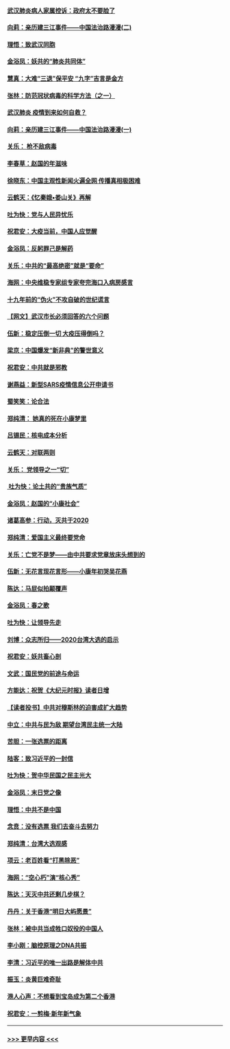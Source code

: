 #### [武汉肺炎病人家属控诉：政府太不要脸了](../pages/nsc993/n11833205.md?t=01310422) 
#### [向莉：亲历建三江事件——中国法治路漫漫(二)](../pages/nsc993/n11829102.md?t=01310422) 
#### [理悟：致武汉同胞](../pages/nsc993/n11831522.md?t=01310422) 
#### [金浴凤：妖共的“肺炎共同体”](../pages/nsc993/n11829448.md?t=01310422) 
#### [慧真：大难“三退”保平安 “九字”吉言是金方](../pages/nsc993/n11829501.md?t=01310422) 
#### [张林：防范冠状病毒的科学方法（之一）](../pages/nsc993/n11828618.md?t=01310422) 
#### [武汉肺炎 疫情到来如何自救？](../pages/nsc993/n11827632.md?t=01310422) 
#### [向莉：亲历建三江事件——中国法治路漫漫(一)](../pages/nsc993/n11827190.md?t=01310422) 
#### [关乐： 枪不敌病毒](../pages/nsc993/n11826746.md?t=01310422) 
#### [李春草：赵国的年滋味](../pages/nsc993/n11826321.md?t=01310422) 
#### [徐晓东：中国主观性新闻火遍全网 传播真相极困难](../pages/nsc993/n11826508.md?t=01310422) 
#### [云鹤天：《忆秦娥▪娄山关》再解](../pages/nsc993/n11824682.md?t=01310422) 
#### [吐为快：党与人民异忧乐](../pages/nsc993/n11824660.md?t=01310422) 
#### [祝君安：大疫当前，中国人应觉醒](../pages/nsc993/n11821946.md?t=01310422) 
#### [金浴凤：反躬罪己是解药](../pages/nsc993/n11820280.md?t=01310422) 
#### [关乐：中共的“最高绝密”就是“要命”](../pages/nsc993/n11816946.md?t=01310422) 
#### [海网：中央维稳专家组专家夸完海口入病房感言](../pages/nsc993/n11815138.md?t=01310422) 
#### [十九年前的“伪火”不攻自破的世纪谎言](../pages/nsc993/n11813238.md?t=01310422) 
#### [【网文】武汉市长必须回答的六个问题](../pages/nsc993/n11813848.md?t=01310422) 
#### [伍新：稳定压倒一切 大疫压得倒吗？](../pages/nsc993/n11812634.md?t=01310422) 
#### [梁京：中国爆发“新非典”的警世意义](../pages/nsc993/n11812554.md?t=01310422) 
#### [祝君安：中共就是邪教](../pages/nsc993/n11812431.md?t=01310422) 
#### [谢燕益：新型SARS疫情信息公开申请书](../pages/nsc993/n11808840.md?t=01310422) 
#### [蜀笑笑：论合法](../pages/nsc993/n11808064.md?t=01310422) 
#### [郑纯清： 她真的死在小康梦里](../pages/nsc993/n11806623.md?t=01310422) 
#### [吕锡民：核电成本分析](../pages/nsc993/n11806284.md?t=01310422) 
#### [云鹤天：对联两则](../pages/nsc993/n11805957.md?t=01310422) 
#### [关乐： 党领导之一“切”](../pages/nsc993/n11804505.md?t=01310422) 
#### [ 吐为快：论土共的“贵族气质”](../pages/nsc993/n11804490.md?t=01310422) 
#### [金浴凤：赵国的“小康社会”](../pages/nsc993/n11804452.md?t=01310422) 
#### [诸葛高参：行动，灭共于2020](../pages/nsc993/n11804120.md?t=01310422) 
#### [郑纯清：爱国主义最终要党命](../pages/nsc993/n11802197.md?t=01310422) 
#### [关乐：亡党不是梦——由中共要求党章放床头想到的](../pages/nsc993/n11802156.md?t=01310422) 
#### [伍新：无花言现花言形——小康年初哭吴花燕](../pages/nsc993/n11800044.md?t=01310422) 
#### [陈达：马屁似拍颠覆声](../pages/nsc993/n11800010.md?t=01310422) 
#### [金浴凤：春之歌](../pages/nsc993/n11797687.md?t=01310422) 
#### [吐为快：让领导先走](../pages/nsc993/n11797512.md?t=01310422) 
#### [刘博：众志所归——2020台湾大选的启示](../pages/nsc993/n11796878.md?t=01310422) 
#### [祝君安：妖共畜心剖](../pages/nsc993/n11794273.md?t=01310422) 
#### [文武：国民党的前途与命运](../pages/nsc993/n11794198.md?t=01310422) 
#### [方能达：祝贺《大纪元时报》读者日增](../pages/nsc993/n11793807.md?t=01310422) 
#### [【读者投书】中共对穆斯林的迫害成扩大趋势](../pages/nsc993/n11791371.md?t=01310422) 
#### [中立：中共与民为敌 期望台湾民主统一大陆](../pages/nsc993/n11790392.md?t=01310422) 
#### [苦胆：一张选票的距离](../pages/nsc993/n11788914.md?t=01310422) 
#### [陆客：致习近平的一封信](../pages/nsc993/n11788867.md?t=01310422) 
#### [吐为快：贺中华民国之民主光大](../pages/nsc993/n11788618.md?t=01310422) 
#### [金浴凤：末日党之像](../pages/nsc993/n11787475.md?t=01310422) 
#### [理悟：中共不是中国](../pages/nsc993/n11787463.md?t=01310422) 
#### [念贲：没有选票  我们去奋斗去努力](../pages/nsc993/n11787398.md?t=01310422) 
#### [郑纯清：台湾大选观感](../pages/nsc993/n11786210.md?t=01310422) 
#### [项云：老百姓看“打黑除恶”](../pages/nsc993/n11785398.md?t=01310422) 
#### [海网：“空心朽”演“核心秀”](../pages/nsc993/n11783874.md?t=01310422) 
#### [陈达：天灭中共还剩几步棋？](../pages/nsc993/n11783719.md?t=01310422) 
#### [丹丹：关于香港“明日大屿愿景”](../pages/nsc993/n11783273.md?t=01310422) 
#### [张林：被中共当成牲口奴役的中国人](../pages/nsc993/n11782397.md?t=01310422) 
#### [李小刚：脑控原理之DNA共振](../pages/nsc993/n11780962.md?t=01310422) 
#### [李清：习近平的唯一出路是解体中共](../pages/nsc993/n11780866.md?t=01310422) 
#### [振玉：炎黄巨难奇耻](../pages/nsc993/n11779632.md?t=01310422) 
#### [港人心声：不想看到宝岛成为第二个香港](../pages/nsc993/n11778817.md?t=01310422) 
#### [祝君安：一剪梅‧新年新气象](../pages/nsc993/n11776340.md?t=01310422) 

----
#### [ >>> 更早内容 <<< ](../indexes/nsc993-earlier.md)
